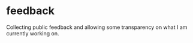 # feedback
Collecting public feedback and allowing some transparency on what I am currently working on.
